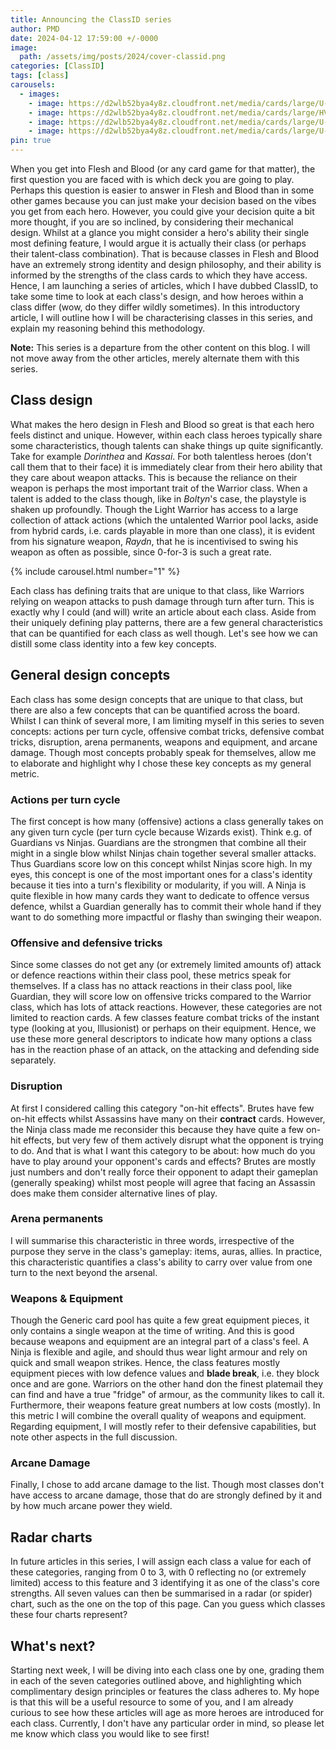 ```yaml
---
title: Announcing the ClassID series
author: PMD
date: 2024-04-12 17:59:00 +/-0000
image:
  path: /assets/img/posts/2024/cover-classid.png
categories: [ClassID]
tags: [class]
carousels:
  - images:
    - image: https://d2wlb52bya4y8z.cloudfront.net/media/cards/large/U-WTR113.webp
    - image: https://d2wlb52bya4y8z.cloudfront.net/media/cards/large/HVY090.webp
    - image: https://d2wlb52bya4y8z.cloudfront.net/media/cards/large/U-MON029.webp
    - image: https://d2wlb52bya4y8z.cloudfront.net/media/cards/large/U-MON031.webp
pin: true
---
```


When you get into Flesh and Blood (or any card game for that matter), the first question you are faced with is which deck you are going to play. Perhaps this question is easier to answer in Flesh and Blood than in some other games because you can just make your decision based on the vibes you get from each hero. However, you could give your decision quite a bit more thought, if you are so inclined, by considering their mechanical design. Whilst at a glance you might consider a hero's ability their single most defining feature, I would argue it is actually their class (or perhaps their talent-class combination). That is because classes in Flesh and Blood have an extremely strong identity and design philosophy, and their ability is informed by the strengths of the class cards to which they have access. Hence, I am launching a series of articles, which I have dubbed ClassID, to take some time to look at each class's design, and how heroes within a class differ (wow, do they differ wildly sometimes). In this introductory article, I will outline how I will be characterising classes in this series, and explain my reasoning behind this methodology.

__Note:__ This series is a departure from the other content on this blog. I will not move away from the other articles, merely alternate them with this series.

## Class design
What makes the hero design in Flesh and Blood so great is that each hero feels distinct and unique. However, within each class heroes typically share some characteristics, though talents can shake things up quite significantly. Take for example _Dorinthea_ and _Kassai_. For both talentless heroes (don't call them that to their face) it is immediately clear from their hero ability that they care about weapon attacks. This is because the reliance on their weapon is perhaps the most important trait of the Warrior class. When a talent is added to the class though, like in _Boltyn_'s case, the playstyle is shaken up profoundly. Though the Light Warrior has access to a large collection of attack actions (which the untalented Warrior pool lacks, aside from hybrid cards, i.e. cards playable in more than one class), it is evident from his signature weapon, _Raydn_, that he is incentivised to swing his weapon as often as possible, since 0-for-3 is such a great rate.

{% include carousel.html number="1" %}

Each class has defining traits that are unique to that class, like Warriors relying on weapon attacks to push damage through turn after turn. This is exactly why I could (and will) write an article about each class. Aside from their uniquely defining play patterns, there are a few general characteristics that can be quantified for each class as well though. Let's see how we can distill some class identity into a few key concepts.

## General design concepts
Each class has some design concepts that are unique to that class, but there are also a few concepts that can be quantified across the board. Whilst I can think of several more, I am limiting myself in this series to seven concepts: actions per turn cycle, offensive combat tricks, defensive combat tricks, disruption, arena permanents, weapons and equipment, and arcane damage. Though most concepts probably speak for themselves, allow me to elaborate and highlight why I chose these key concepts as my general metric.

### Actions per turn cycle
The first concept is how many (offensive) actions a class generally takes on any given turn cycle (per turn cycle because Wizards exist). Think e.g. of Guardians vs Ninjas. Guardians are the strongmen that combine all their might in a single blow whilst Ninjas chain together several smaller attacks. Thus Guardians score low on this concept whilst Ninjas score high. In my eyes, this concept is one of the most important ones for a class's identity because it ties into a turn's flexibility or modularity, if you will. A Ninja is quite flexible in how many cards they want to dedicate to offence versus defence, whilst a Guardian generally has to commit their whole hand if they want to do something more impactful or flashy than swinging their weapon.

### Offensive and defensive tricks
Since some classes do not get any (or extremely limited amounts of) attack or defence reactions within their class pool, these metrics speak for themselves. If a class has no attack reactions in their class pool, like Guardian, they will score low on offensive tricks compared to the Warrior class, which has lots of attack reactions. However, these categories are not limited to reaction cards. A few classes feature combat tricks of the instant type (looking at you, Illusionist) or perhaps on their equipment. Hence, we use these more general descriptors to indicate how many options a class has in the reaction phase of an attack, on the attacking and defending side separately.

### Disruption
At first I considered calling this category "on-hit effects". Brutes have few on-hit effects whilst Assassins have many on their __contract__ cards. However, the Ninja class made me reconsider this because they have quite a few on-hit effects, but very few of them actively disrupt what the opponent is trying to do. And that is what I want this category to be about: how much do you have to play around your opponent's cards and effects? Brutes are mostly just numbers and don't really force their opponent to adapt their gameplan (generally speaking) whilst most people will agree that facing an Assassin does make them consider alternative lines of play.

### Arena permanents
I will summarise this characteristic in three words, irrespective of the purpose they serve in the class's gameplay: items, auras, allies. In practice, this characteristic quantifies a class's ability to carry over value from one turn to the next beyond the arsenal.

### Weapons & Equipment
Though the Generic card pool has quite a few great equipment pieces, it only contains a single weapon at the time of writing. And this is good because weapons and equipment are an integral part of a class's feel. A Ninja is flexible and agile, and should thus wear light armour and rely on quick and small weapon strikes. Hence, the class features mostly equipment pieces with low defence values and __blade break__, i.e. they block once and are gone. Warriors on the other hand don the finest platemail they can find and have a true "fridge" of armour, as the community likes to call it. Furthermore, their weapons feature great numbers at low costs (mostly). In this metric I will combine the overall quality of weapons and equipment. Regarding equipment, I will mostly refer to their defensive capabilities, but note other aspects in the full discussion.

### Arcane Damage
Finally, I chose to add arcane damage to the list. Though most classes don't have access to arcane damage, those that do are strongly defined by it and by how much arcane power they wield.

## Radar charts
In future articles in this series, I will assign each class a value for each of these categories, ranging from 0 to 3, with 0 reflecting no (or extremely limited) access to this feature and 3 identifying it as one of the class's core strengths. All seven values can then be summarised in a radar (or spider) chart, such as the one on the top of this page. Can you guess which classes these four charts represent?

## What's next?
Starting next week, I will be diving into each class one by one, grading them in each of the seven categories outlined above, and highlighting which complimentary design principles or features the class adheres to. My hope is that this will be a useful resource to some of you, and I am already curious to see how these articles will age as more heroes are introduced for each class. Currently, I don't have any particular order in mind, so please let me know which class you would like to see first!